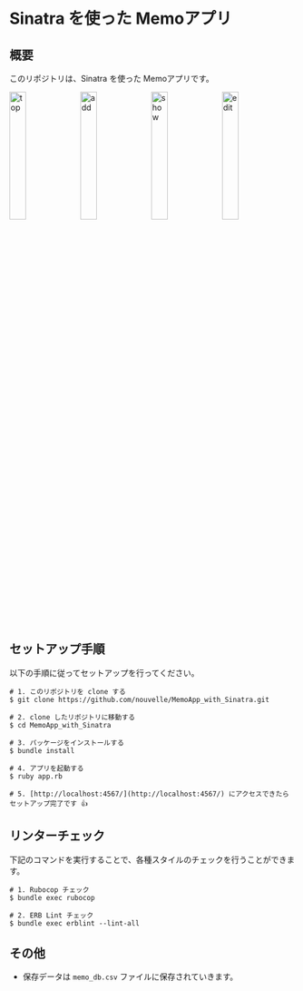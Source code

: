 # Sinatra を使った Memoアプリ

## 概要
このリポジトリは、Sinatra を使った Memoアプリです。
<div>
  <img src="https://user-images.githubusercontent.com/5979966/183446313-b98e4048-2125-4680-a6ae-22384dbfd7a4.png" alt="top" width="24%">
  <img src="https://user-images.githubusercontent.com/5979966/183446331-fd217f4a-77a1-4d31-997b-b6a8cffc88eb.png" alt="add" width="24%">
  <img src="https://user-images.githubusercontent.com/5979966/183446345-84c5310d-2eab-4097-b54c-15e8c48facba.png" alt="show" width="24%">
  <img src="https://user-images.githubusercontent.com/5979966/183446355-7b94123f-f849-4f5c-a26f-8961e761d192.png" alt="edit" width="24%">
</div>

## セットアップ手順
以下の手順に従ってセットアップを行ってください。

```
# 1. このリポジトリを clone する
$ git clone https://github.com/nouvelle/MemoApp_with_Sinatra.git

# 2. clone したリポジトリに移動する
$ cd MemoApp_with_Sinatra

# 3. パッケージをインストールする
$ bundle install

# 4. アプリを起動する
$ ruby app.rb

# 5. [http://localhost:4567/](http://localhost:4567/) にアクセスできたらセットアップ完了です 👍
```

## リンターチェック
下記のコマンドを実行することで、各種スタイルのチェックを行うことができます。

```
# 1. Rubocop チェック
$ bundle exec rubocop

# 2. ERB Lint チェック
$ bundle exec erblint --lint-all
```

## その他
- 保存データは `memo_db.csv` ファイルに保存されていきます。
